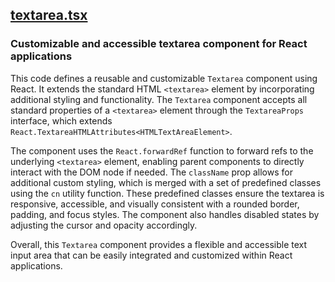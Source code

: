 ## [textarea.tsx](textarea.tsx)

### Customizable and accessible textarea component for React applications

This code defines a reusable and customizable `Textarea` component using React. It extends the standard HTML `<textarea>` element by incorporating additional styling and functionality. The `Textarea` component accepts all standard properties of a `<textarea>` element through the `TextareaProps` interface, which extends `React.TextareaHTMLAttributes<HTMLTextAreaElement>`. 

The component uses the `React.forwardRef` function to forward refs to the underlying `<textarea>` element, enabling parent components to directly interact with the DOM node if needed. The `className` prop allows for additional custom styling, which is merged with a set of predefined classes using the `cn` utility function. These predefined classes ensure the textarea is responsive, accessible, and visually consistent with a rounded border, padding, and focus styles. The component also handles disabled states by adjusting the cursor and opacity accordingly. 

Overall, this `Textarea` component provides a flexible and accessible text input area that can be easily integrated and customized within React applications.

